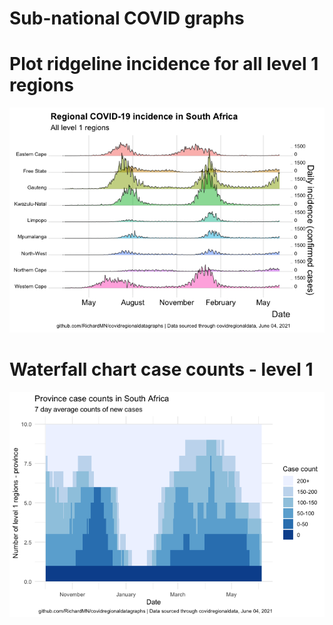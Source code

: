 Sub-national COVID graphs
================

# Plot ridgeline incidence for all level 1 regions

![](Report%20South%20Africa_files/figure-gfm/ridgeline-all-level-1-graphs-1.png)<!-- -->

# Waterfall chart case counts - level 1

![](Report%20South%20Africa_files/figure-gfm/waterfall-case-count-level-1-1.png)<!-- -->
